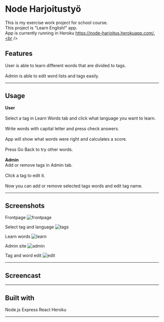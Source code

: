 # Node Harjoitustyö

This is my exercise work project for school course.<br />
This project is "Learn English!" app.<br />
App is currently running in Heroku https://node-harjoitus.herokuapp.com/.<br />

## Features

User is able to learn different words that are divided to tags.<br />
<br />
Admin is able to edit word lists and tags easily.

---

## Usage

**User**<br />
<br />
Select a tag in Learn Words tab and click what language you want to learn.<br />
<br />
Write words with capital letter and press check answers.<br />
<br />
App will show what words were right and calculates a score.<br />
<br />
Press Go Back to try other words.<br />
<br />
**Admin**<br />
Add or remove tags in Admin tab.<br />
<br />
Click a tag to edit it.<br />
<br />
Now you can add or remove selected tags words and edit tag name.<br />

---

## Screenshots

Frontpage
![frontpage](https://user-images.githubusercontent.com/77827470/149567774-55deae1f-545a-40d7-b509-4aa5e6e047af.png)

Select tag and language
![tags](https://user-images.githubusercontent.com/77827470/149567854-32d90caa-a672-47e4-9283-393465158b1a.png)

Learn words
![learn](https://user-images.githubusercontent.com/77827470/149567894-7f013f1c-94d1-4da5-a94a-af50ac16843d.png)

Admin site
![admin](https://user-images.githubusercontent.com/77827470/149567953-85220218-abf0-41dd-8652-493b263a7592.png)

Tag and word edit
![edit](https://user-images.githubusercontent.com/77827470/149567996-286b9e4c-a16f-4213-b539-507ffd96b7b5.png)

---

## Screencast

---

## Built with

Node.js
Express
React
Heroku

---
